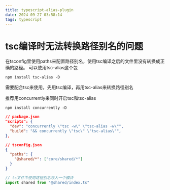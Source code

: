 ```yaml
---
title: typescript-alias-plugin
date: 2024-09-27 03:58:14
tags: typescript
---
```

# tsc编译时无法转换路径别名的问题
在tsconfig里使用paths来配置路径别名，使用tsc编译之后的文件里没有转换成正确的路径。
可以使用tsc-alias这个包
```
npm install tsc-alias -D
```
需要配合tsc来使用，先用tsc编译，再用tsc-alias来转换路径别名

推荐用concurrently来同时开启tsc和tsc-alias
```
npm install concurrently -D
```
``` json
// package.json
"scripts": {
  "dev": "concurrently \"tsc -w\" \"tsc-alias -w\"",
  "build": "&& concurrently \"tsc\" \"tsc-alias\"",
},
```
``` json
// tsconfig.json
{
  "paths": {
    "@shared/*": ["core/shared/*"]
  }
}
```
``` typescript
// ts文件中使用路径别名导入一个模块
import shared from "@shared/index.ts"
```

